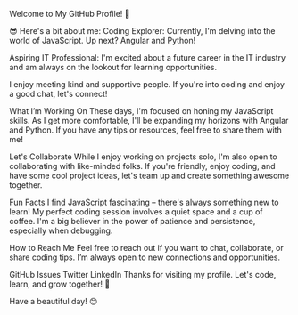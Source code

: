 Welcome to My GitHub Profile! 🌟


😎 Here's a bit about me:
Coding Explorer: Currently, I'm delving into the world of JavaScript. Up next? Angular and Python!

Aspiring IT Professional: I'm excited about a future career in the IT industry and am always on the lookout for learning opportunities.

I enjoy meeting kind and supportive people. If you're into coding and enjoy a good chat, let's connect!

What I’m Working On 
These days, I'm focused on honing my JavaScript skills. As I get more comfortable, I'll be expanding my horizons with Angular and Python. If you have any tips or resources, feel free to share them with me!

Let's Collaborate
While I enjoy working on projects solo, I'm also open to collaborating with like-minded folks. If you're friendly, enjoy coding, and have some cool project ideas, let's team up and create something awesome together.

Fun Facts
I find JavaScript fascinating – there's always something new to learn!
My perfect coding session involves a quiet space and a cup of coffee.
I'm a big believer in the power of patience and persistence, especially when debugging.

How to Reach Me
Feel free to reach out if you want to chat, collaborate, or share coding tips. I’m always open to new connections and opportunities.

GitHub Issues
Twitter
LinkedIn
Thanks for visiting my profile. Let's code, learn, and grow together! 🚀

Have a beautiful day! 😊
